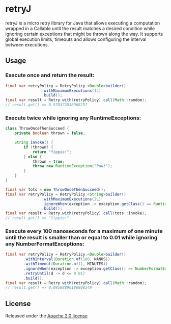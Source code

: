 # retryJ
retryJ is a micro retry library for Java that allows executing a computation wrapped in a Callable until the result
matches a desired condition while ignoring certain exceptions that might be thrown along the way. It supports global
execution limits, timeouts and allows configuring the interval between executions.

## Usage

### Execute once and return the result:

```java
final var retryPolicy = RetryPolicy.<Double>builder()
                .withMaximumExecutions(1L)
                .build();
final var result = Retry.with(retryPolicy).call(Math::random);
// result.get() => 0.570372838968257
```

### Execute twice while ignoring any RuntimeExceptions:

```java
class ThrowOnceThenSucceed {
    private boolean thrown = false;

    String invoke() {
        if (thrown) {
            return "Yippie!";
        } else {
            thrown = true;
            throw new RuntimeException("Pow!");
        }
    }
}
```
```java
final var tots = new ThrowOnceThenSucceed();
final var retryPolicy = RetryPolicy.<String>builder()
                .withMaximumExecutions(2L)
                .ignoreWhen(exception -> exception.getClass() == RuntimeException.class)
                .build();
final var result = Retry.with(retryPolicy).call(tots::invoke);
// result.get() => "Yippie!"
```

### Execute every 100 nanoseconds for a maximum of one minute until the result is smaller than or equal to 0.01 while ignoring any NumberFormatExceptions:

```java
final var retryPolicy = RetryPolicy.<Double>builder()
        .withInterval(Duration.of(100, NANOS))
        .withTimeout(Duration.of(1, MINUTES))
        .ignoreWhen(exception -> exception.getClass() == NumberFormatException.class)
        .retryUntil(d -> d <= 0.01)
        .build();
final var result = Retry.with(retryPolicy).call(Math::random);
// result.get() => 0.09588896186808349
```

## License
Released under the [Apache 2.0 license](LICENSE.md)
